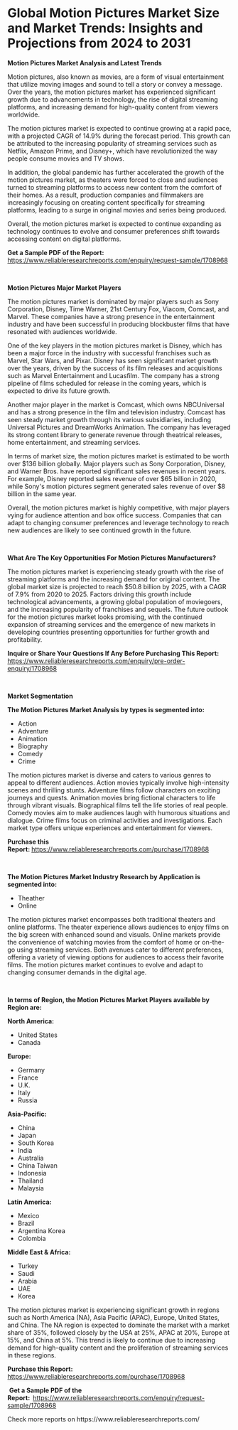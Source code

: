<p><h1>Global Motion Pictures Market Size and Market Trends: Insights and Projections from 2024 to 2031</h1></p><p><strong>Motion Pictures Market Analysis and Latest Trends</strong></p>
<p><p>Motion pictures, also known as movies, are a form of visual entertainment that utilize moving images and sound to tell a story or convey a message. Over the years, the motion pictures market has experienced significant growth due to advancements in technology, the rise of digital streaming platforms, and increasing demand for high-quality content from viewers worldwide.</p><p>The motion pictures market is expected to continue growing at a rapid pace, with a projected CAGR of 14.9% during the forecast period. This growth can be attributed to the increasing popularity of streaming services such as Netflix, Amazon Prime, and Disney+, which have revolutionized the way people consume movies and TV shows.</p><p>In addition, the global pandemic has further accelerated the growth of the motion pictures market, as theaters were forced to close and audiences turned to streaming platforms to access new content from the comfort of their homes. As a result, production companies and filmmakers are increasingly focusing on creating content specifically for streaming platforms, leading to a surge in original movies and series being produced.</p><p>Overall, the motion pictures market is expected to continue expanding as technology continues to evolve and consumer preferences shift towards accessing content on digital platforms.</p></p>
<p><strong>Get a Sample PDF of the Report:&nbsp;</strong> <a href="https://www.reliableresearchreports.com/enquiry/request-sample/1708968">https://www.reliableresearchreports.com/enquiry/request-sample/1708968</a></p>
<p>&nbsp;</p>
<p><strong>Motion Pictures Major Market Players</strong></p>
<p><p>The motion pictures market is dominated by major players such as Sony Corporation, Disney, Time Warner, 21st Century Fox, Viacom, Comcast, and Marvel. These companies have a strong presence in the entertainment industry and have been successful in producing blockbuster films that have resonated with audiences worldwide.</p><p>One of the key players in the motion pictures market is Disney, which has been a major force in the industry with successful franchises such as Marvel, Star Wars, and Pixar. Disney has seen significant market growth over the years, driven by the success of its film releases and acquisitions such as Marvel Entertainment and Lucasfilm. The company has a strong pipeline of films scheduled for release in the coming years, which is expected to drive its future growth.</p><p>Another major player in the market is Comcast, which owns NBCUniversal and has a strong presence in the film and television industry. Comcast has seen steady market growth through its various subsidiaries, including Universal Pictures and DreamWorks Animation. The company has leveraged its strong content library to generate revenue through theatrical releases, home entertainment, and streaming services.</p><p>In terms of market size, the motion pictures market is estimated to be worth over $136 billion globally. Major players such as Sony Corporation, Disney, and Warner Bros. have reported significant sales revenues in recent years. For example, Disney reported sales revenue of over $65 billion in 2020, while Sony's motion pictures segment generated sales revenue of over $8 billion in the same year.</p><p>Overall, the motion pictures market is highly competitive, with major players vying for audience attention and box office success. Companies that can adapt to changing consumer preferences and leverage technology to reach new audiences are likely to see continued growth in the future.</p></p>
<p>&nbsp;</p>
<p><strong>What Are The Key Opportunities For Motion Pictures Manufacturers?</strong></p>
<p><p>The motion pictures market is experiencing steady growth with the rise of streaming platforms and the increasing demand for original content. The global market size is projected to reach $50.8 billion by 2025, with a CAGR of 7.9% from 2020 to 2025. Factors driving this growth include technological advancements, a growing global population of moviegoers, and the increasing popularity of franchises and sequels. The future outlook for the motion pictures market looks promising, with the continued expansion of streaming services and the emergence of new markets in developing countries presenting opportunities for further growth and profitability.</p></p>
<p><strong>Inquire or Share Your Questions If Any Before Purchasing This Report:</strong> <a href="https://www.reliableresearchreports.com/enquiry/pre-order-enquiry/1708968">https://www.reliableresearchreports.com/enquiry/pre-order-enquiry/1708968</a></p>
<p>&nbsp;</p>
<p><strong>Market Segmentation</strong></p>
<p><strong>The Motion Pictures Market Analysis by types is segmented into:</strong></p>
<p><ul><li>Action</li><li>Adventure</li><li>Animation</li><li>Biography</li><li>Comedy</li><li>Crime</li></ul></p>
<p><p>The motion pictures market is diverse and caters to various genres to appeal to different audiences. Action movies typically involve high-intensity scenes and thrilling stunts. Adventure films follow characters on exciting journeys and quests. Animation movies bring fictional characters to life through vibrant visuals. Biographical films tell the life stories of real people. Comedy movies aim to make audiences laugh with humorous situations and dialogue. Crime films focus on criminal activities and investigations. Each market type offers unique experiences and entertainment for viewers.</p></p>
<p><strong>Purchase this Report:&nbsp;</strong><a href="https://www.reliableresearchreports.com/purchase/1708968">https://www.reliableresearchreports.com/purchase/1708968</a></p>
<p>&nbsp;</p>
<p><strong>The Motion Pictures Market Industry Research by Application is segmented into:</strong></p>
<p><ul><li>Theather</li><li>Online</li></ul></p>
<p><p>The motion pictures market encompasses both traditional theaters and online platforms. The theater experience allows audiences to enjoy films on the big screen with enhanced sound and visuals. Online markets provide the convenience of watching movies from the comfort of home or on-the-go using streaming services. Both avenues cater to different preferences, offering a variety of viewing options for audiences to access their favorite films. The motion pictures market continues to evolve and adapt to changing consumer demands in the digital age.</p></p>
<p>&nbsp;</p>
<p><strong>In terms of Region, the Motion Pictures Market Players available by Region are:</strong></p>
<p>
    <p> <strong> North America: </strong>
        <ul>
            <li>United States</li>
            <li>Canada</li>
        </ul>
        </p> 
    <p> <strong> Europe: </strong>
        <ul>
            <li>Germany</li>
            <li>France</li>
            <li>U.K.</li>
            <li>Italy</li>
            <li>Russia</li>
        </ul>
        </p> 
    <p> <strong> Asia-Pacific: </strong>
        <ul>
            <li>China</li>
            <li>Japan</li>
            <li>South Korea</li>
            <li>India</li>
            <li>Australia</li>
            <li>China Taiwan</li>
            <li>Indonesia</li>
            <li>Thailand</li>
            <li>Malaysia</li>
        </ul>
        </p> 
    <p> <strong> Latin America: </strong>
        <ul>
            <li>Mexico</li>
            <li>Brazil</li>
            <li>Argentina Korea</li>
            <li>Colombia</li>
        </ul>
        </p> 
    <p> <strong> Middle East & Africa: </strong>
        <ul>
            <li>Turkey</li>
            <li>Saudi</li>
            <li>Arabia</li>
            <li>UAE</li>
            <li>Korea</li>
        </ul>
    </p>
    </p>
<p><p>The motion pictures market is experiencing significant growth in regions such as North America (NA), Asia Pacific (APAC), Europe, United States, and China. The NA region is expected to dominate the market with a market share of 35%, followed closely by the USA at 25%, APAC at 20%, Europe at 15%, and China at 5%. This trend is likely to continue due to increasing demand for high-quality content and the proliferation of streaming services in these regions.</p></p>
<p><strong>Purchase this Report: </strong><a href="https://www.reliableresearchreports.com/purchase/1708968">https://www.reliableresearchreports.com/purchase/1708968</a></p>
<p>&nbsp;<strong>Get a Sample PDF of the Report:&nbsp;&nbsp;</strong><a href="https://www.reliableresearchreports.com/enquiry/request-sample/1708968">https://www.reliableresearchreports.com/enquiry/request-sample/1708968</a></p>
<p><strong></strong></p>
<p>Check more reports on https://www.reliableresearchreports.com/</p>
